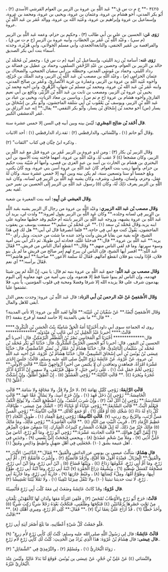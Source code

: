 ٣٤٢٥ -** خ م ت س ق:** عَبد اللَّهِ بن عروة بن الزبير بن العوام القرشي الأسدي (٢) ، أَبُو بكر المدني، أخو هشام بن عروة، وعثمان بن عروة، ويحيى بن عروة، ومحمد بن عروة، وإسماعيل بن عروة وإبراهيم بن عروة، وعُبَيد الله بن عروة، ووالد عُمَر بن عَبد اللَّهِ بْنِ عروة.

**رَوَى عَن:** الحسين بن علي بن أَبي طالب (٣) ، وحكيم بن حزام، وعمه عَبد اللَّهِ بن الزبير (م سي) ، وعَبْد اللَّهِ بْن عُمَر بن الخطاب، وأبيه عروة بن الزبير (خ م ت س ق) ، والفرافصة بن عُمَير الحنفي، والنابغةالجعدي، وأبي مسلم الخولاني، وأبي هُرَيْرة، وجدته أسماء بنت أبي بكر الصديق.

**رَوَى عَنه:** أسامة بْن زيد الليثي، وإسماعيل بْن أمية (م ت س ق) ، وجعفر بْن مُحَمَّد بْن خالد بن الزبير بن العوام، وحصين بن عَبْدِ الرَّحْمَنِ السلمي، وحماد بن عطيل بن فضالة بن رداد الليثي، وحماد بن مُوسَى المدني، وحنظلة بن أَبي سفيان الجمحي، والضحاك بن عثمان الحزامي (م) ، وعَبْد اللَّهِ بن مصعب بْن عَبد اللَّهِ بْن الزبير، وعبد الملك بن جُرَيْج، وأخوه عُبَيد اللَّهِ بن عروة بن الزبير، وعمارة بن غزية الأَنْصارِيّ، وعُمَر بن صالح المدني، وابنه عُمَر بْن عَبد الله بْن عروة، ومحمد بْن مسلم بْن شهاب الزُّهْرِيّ، وابن أخيه محمد بْن يحيى بْن عروة بْن الزبير، ومصعب بن ثابت بن عَبد اللَّهِ بْن الزُّبَيْر، ونَافِع بن أَبي نعيم القارئ، وأخوه هشام بن عروة (خ م تم س) ، وياسين بن معاذ الزيات، ويحيى بن عباد بن عَبد اللَّهِ بْنِ الزبير، ويوسف بْن يَعْقُوب بْن أَبي سَلَمَة الماجشون، وأَبُو بكر بن إِسْحَاقَ بن يسار (س) أخو محمد بْن إِسْحَاق بْن يسار، وأَبُو بكر الثقفي،** يقال:** إنه عبد الرزاق بن عُمَر الدمشقي الكبير.

**قال أَحْمَد بْن صَالِح المِصْرِي:** لَيْسَ بينه وبين أبيه فِي السن إلا خمس عشرة سنة.

وَقَال أَبُو حاتم (١) ، والنَّسَائي، والدارقطني (٢) : ثقة.زاد الدارقطني (١) : أحد الاثبات.

وذكره ابنُ حِبَّان فِي كتاب "الثقات" (٢) .

وَقَال الزبير بْن بكار (٣) : ومن لدو عروة بن الزبير عُمَر بن عروة قتل مع عَبد اللَّهِ بن الزبير، وكان مشجعا (٤) لا عقب لَهُ. وعَبْد اللَّهِ بن عروة، أمهما فاخته بنت الأسود بن أَبي البختري بن هشام بن الحارث بن أسد بن عبد العزى بن قصي، وأمها أم شَيْبَة بنت حكيم بن حزام، وأمها زينب بنت العوام. كَانَ عَبد اللَّهِ بن عروة أسن بني عروة، وبِهِ كَانَ يكنى، وبلغ خمسا أو ستا وتسعين سنة، لم يكن بينه وبين أبيه إلا خمس عشرة سنة. وكان لَهُ عقل، وحزم، ولسان، وفضل، وشرف، وكان يشبه عَبد اللَّهِ بن الزبير فِي لسانه، وكان عَبد اللَّهِ بن الزبير يعرف ذَلِكَ لَهُ، وكان (٥) رسول عَبد اللَّهِ بن الزبير إِلَى الحصين بن نمير حين لقيه بمر.

**وَقَال العيشي عَن أَبِيهِ:** أمه بنت المغيرة بن شعبة.

**وَقَال مصعب بْن عَبد الله الزبيري:** وعَبْد اللَّهِ بن عروة من رجال آل الزبير يشبه بعَبد اللَّهِ بن الزبير فِي لسانه وجلده،** وكان عَبد اللَّهِ بن الزبير يقول لعروة:** ولدت لي، يريد أن عَبد اللَّهِ بن عروة يشبهه، وزوجه عَبد اللَّهِ بن الزبير بابنته أم حكيم وقد خطبها معاوية على ابنه يزيد.وَقَال مُحَمَّد بْن سعد (١) ،** عَن مُحَمَّدِ بْنِ سليم:** سمعت يوسف بن يعقوب الماجشون، يَقُولُ كنت مع أبي فِي حاجة،** فلما انصرفنا قال لي أبي:** هل لك فِي هَذَا الشيخ، فإنه بقية من بقايا قريش وأنت واجد عنده ما شئت من حديث، ونبل رأي -** يريد:** عَبد اللَّهِ بن عروة.** قال:** فدخلنا عَلَيْهِ، فحادثه أبي طويلا، ثم ذكر أبي بني أمية وسوء سيرتها. وما قد لقي الناس منهم،** وَقَال:** انقطع آمال الناس من قريش،** فَقَالَ عَبد اللَّهِ:** اقصر أيها الشيخ، فإن الناس لن يبرح لهم أمر صالح من قريش ما لم يل بنو فلان، فَإِذَا وليت بنو فلان انقطع آمالهم. فَقَالَ لَهُ سلمة الأَعور،** صاحبنا:** أبنو هاشم؟** فَقَالَ برأسه:** أي نعم.

**وَقَال مصعب بن عَبد اللَّهِ:** جمع عَبد اللَّهِ بن عروة بنيه ثم قال: يا بني، إِنَّ اللَّهَ لم يبن شيئا فهدمه، وإن الناس لم يبنوا شيئا قط إلا هدموه، وإن بني أمية من عهد معاوية إِلَى اليوم يهدمون شرف علي فلا يزيده الله إلا شرفا وفضلا ومحبة فِي قلوب المؤمنين، يا بني، فلا تشتموا عليا.

**وَقَال الأَصْمَعِيّ عَنْ عَبْد الرحمن بْن أَبي الزناد:** قال عَبد اللَّهِ بْن عروة: وجدت بعض الذل أبقى للاهل والمال.

وَقَال الأَصْمَعِيّ أَيْضًا،** عَنْ سُفْيَانَ بْنِ عُيَيْنَة:** قَالُوا لعَبد اللَّهِ بن عروة: إلا تأتي المدينة؟** قال:** ما بقي بالمدينة إلا حاسد لنعمة أو فرح بنقمة (٢) .

روى له الجماعة سوى أبي داود.أَخْبَرَتْنَا أَمَةُ الْحَقِّ شَامِيَّةُ بِنْتُ الْحَسَنِ بْنِ الْبَكْرِيِّ،**** قَالَتْ:**** أخبرنا عَبْدُ الْجَلِيلِ بْنُ أَبي غَالِبِ بْنِ مَنْدَوَيْهِ،************** قال:************** أَخْبَرَنَا أَبُو الْمَحَاسِنِ نَصْرُ بْنُ الْمُظَفَّرِ الْبَرْمَكِيُّ، قال: أخبرنا أَبُو الحسين بْن النقور، قال: أخبرنا أَبُو الحسن الْحَرْبِيُّ السُّكَّرِيُّ، قال: حَدَّثَنَا أَبُو بَكْر مُحَمَّد بْن مُحَمَّد بْن سُلَيْمان الْبَاغِنْدِيُّ، قال: حَدَّثَنَا هِشَامُ بْنُ عَمَّارِ بْنِ نُصَيْرٍ الدِّمَشْقِيُّ، قال: حَدَّثَنَا عِيسَى بْنُ يُونُسَ بْنِ أَبي إِسْحَاقَ السَّبِيعِيُّ، قال: حَدَّثَنَا هِشَامُ بْنُ عُرْوَةَ، عَنْ أخيه عَبد اللَّهِ بْن عروة، عَنْ عُرْوَةَ، عَنْ عَائِشَةَ زَوْجِ النَّبِيُّ صلى الله عليه وسلم، قَالَتْ: جَلَسَ إِحْدَى عَشْرَةَ امْرَأَةً، فتعاهدن وتعاقدن أن لا يكتمن من أخبرا أَزْوَاجِهِنَّ شَيْئًا.** قَالَتِ الأُولَى:** زَوْجِي لَحْمُ جَمَلٍ غَثٍّ (١) ، عَلَى رَأْسِ جَبَلٍ، لا سَهْلُ فَيُرْتَقَى، ولا سمين إِنْ أَذْكُرْهُ أَذْكُرْ عُجَرَهُ وبُجَرَهُ (٤) .** قَالَتِ الثَّالِثَةُ:** زَوْجِي الْعَشَنَّقُ (٥) ، إِنْ أَنْطِقْ أُطَلَّقْ، وإِنْ أَسْكُتْ أُعَلَّقْ (٦) .

**قَالَتِ الرَّابِعَةُ:** زَوْجِي كَلَيْلِ تِهَامَةَ (٧) ،لا حَرٌّ ولا قَرٌّ، ولا مَخَافَةَ ولا سَامَةَ.** قَالَتِ الْخَامِسَةُ:** زَوْجِي إِنْ دَخَلَ فَهِدَ (١) ، وإِنْ خَرَجَ أَسِدَ، ولا يَسْأَلُ عَمَّا عَهِدَ.** قَالَتِ السَّادِسَةُ:** زَوْجِي إِنْ أَكَلَ لَفَّ (٢) ، وإِنْ شَرِبَ اشْتَفَّ، وإِنْ اضْطَجَعَ الْتَفَّ، ولا يُولِجُ الْكَفَّ فَيَعْلَمَ الْبَثَّ.** قَالَتِ السَّابِعَةُ:** زَوْجِي عَيَايَاءُ أَوْ غَيَايَاءُ (٣) - الشَّكُّ مِنْ عِيسَى - طَبَاقَاءُ، كُلُّ دَاءٍ لَهُ دَاءٌ (٤) شَجَّكِ (٥) أَوْ فَلَّكِ (٦) ، أَوْ جَمَعَ كُلالَكِ.** قَالَتِ الثَّامِنَةُ:** زَوْجِي الْمَسُّ مَسُّ أَرْنَبٍ، والرِّيحُ ريح زرنب (٧) .**قَالَتِ التَّاسِعَةُ:** زَوْجِي رَفِيعُ الْعِمَادِ (١) ، طَوِيلُ النَّجَادِ (٢) عَظِيمُ الرَّمَادِ (٣) ، قَرِيبُ الْبَيْتِ مِنَ النَّادِ (٤) .** قَالَتِ الْعَاشِرَةُ:** زَوْجِي مَالِكٌ، ومَا مَالِكٌ (٥) مَالِكٌ خَيْرٌ مِنْ ذَلِكَ. لَهُ إِبِلٌ قَلِيلاتُ الْمَسَارِحِ كَثِيرَاتُ الْمَبَارِكِ. إِذَا سَمِعْنَ صَوْتَ الْمِزْهَرِ (٦) أَيْقَنَّ أَنَّهُنَّ هوالك.** قالت الحاديثة عَشْرَةَ:** زَوْجِي أَبُو زَرْعٍ، ومَا أَبُو زَرْعٍ، أَنَاسَ مِنْ حُلُيٍّ أُذُنِي (٧) ، ومَلأَ مِنْ شَحْمٍ عَضُدَيَّ (٨) ، ويجعني فَبَجَحَتْ إِلَيَّ نَفْسِي (٩) ، وجَدَنِي فِي أهل غنيمة بشق (١٠) ،فَجَعَلَنِي فِي أَهْلِ صَهِيلٍ وأَطِيطٍ ودَائِسٍ ومُنِقٍّ (١) .

**قال هِشَامٌ:** سَأَلْتُ عيسى بن يونس عن الدائش والْمُنِقِّ،** فَقَالَ:** الدَّائِسُ: الأَنْدَرُ،** والْمُنِقُّ:** الْغِرْبَالُ. فَعِنْدَهُ أَقُولُ فَلا أُقَبَّحُ، وأَرْقُدُ فَأَتَصَبَّحُ (٢) ، وأَشْرَبُ فَأَتَقَمَّحُ (٣) ، أُمُّ أَبِي زَرْعٍ، ومَا أُمُّ أَبِي زَرْعٍ، عُكُومُهَا رَدَاحٌ (٤) ، وبَيْتُهَا فَسَاحٌ (٥) ، ابْنُ أَبي زَرْعٍ، ومَا ابْنُ أَبي زَرْعٍ، مَضْجَعُهُ كَمَسَلِّ شَطْبَةٍ (٦) ، ويُشْبِعُهُ ذِرَاعُ الْجَفْرَةِ (٧) ابْنَةُ أَبِي زَرْعٍ، ومَا ابْنَةُ أَبِي زَرْعٍ، طَوْعُ أَبِيهَا، وطَوْعُ أُمِّهَا، ومِلْءُ كِسَائِهَا (٨) ، وغَيْظُ جَارَتِهَا (٩) ، جَارِيَةُ أَبِي زَرْعٍ، ومَا جَارِيَةُ أَبِي زَرْعٍ، لا تبث حديثنا تبثيثا (١٠) ،ولا تَنْقُلُ مِيرَتَنَا تَنْقِيثًا (١) ، ولا تَمْلأُ بَيْتَنَا تَعْشِيشًا (٢) .

**قال عُرْوَةُ:** وقَدْ كَانَتْ عَائِشَةُ وضَعَتْ لِي مَعَهُ كَلْبَ أَبِي زَرْعٍ فَأُنْسِيتُهُ.

**قَالَتْ:** خَرَجَ أَبُو زَرْعٍ والأَوْطَابُ تُمْخَضُ (٣) ، فَلَقِيَ امْرَأَةً مَعَهَا ولَدَانِ لَهَا كَالْفَهْدَيْنِ يَلْعَبَانِ مِنْ تَحْتِ خَصْرِهَا بِرُمَّانَتَيْنِ (٤) فَنَكَحَهَا وطَلَّقَنِي، فَنَكَحْتُ بَعْدَهُ رَجُلا سَرِيًّا رَكِبَ شَرِيًّا (٥) وأَخَذَ خَطِّيًّا (٦) ، قَدْ أَرَاحَ عَلَيَّ نِعَمًا ثَرِيًّا (٧) ،** فَقَالَ:** كُلِي أُمَّ زَرْعٍ، ومِيرِي أَهْلَكِ (٨) .** قَالَتْ:**

فَلْو جَمَعْتُ كُلَّ شَيْءٍ أَعْطَانِيهِ، مَا بَلَغَ أَصْغَرَ آنِيَةِ أَبِي زَرْعٍ.

**قَالَتْ عَائِشَةُ:** قال لِي رَسُولُ اللَّهِ صلى الله عليه وسلم: كُنْتُ لَكِ كَأَبِي زَرْعٍ لأُم زرع" (٩) .**قال عِيسَى:** قال هِشَامُ بْنُ عُرْوَةَ: هَذَا الَّذِي يُرَادُ مِنَ الْحَدِيثِ: كُنْتُ لَكِ كَأَبِي زَرْعٍ لأُم زَرْعٍ.

رَوَاهُ الْبُخَارِيُّ (١) ، ومُسْلِمٌ (٢) ، والتِّرْمِذِيّ فِي "الشَّمَائِلِ" (٣) ،

والنَّسَائي (٤) عَنْ عَلِيِّ بْنِ حُجْرٍ، عَنْ عِيسَى ين يُونُسَ. فَوَقَعَ لَنَا بَدَلا عَالِيًا. ولَيْسَ عِنْدَ الْبُخَارِيِّ غَيْرُهُ.